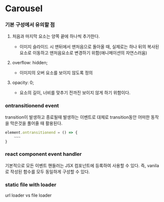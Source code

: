 # Carousel

### 기본 구성에서 유의할 점

1. 처음과 마지막 요소는 양쪽 끝에 하나씩 추가한다.
    - 이미지 슬라이드 시 맨뒤에서 맨처음으로 돌아올 때, 실제로는 하나 뒤의 복사된 요소로 이동하고 맨처음요소로 변경하기 위함(애니메이션의 자연스러움)

2. overflow: hidden;
    - 이미지의 오버 요소를 보이지 않도록 정의

3. opacity: 0;
    - 요소의 길이, 너비를 맞추기 전까진 보이지 않게 하기 위함이다.

### ontransitionend event

transition이 발생하고 종료될때 발생하는 이벤트로 대체로 transition동안 어떠한 동작을 막은것을 풀어줄 때 활용된다.

```javascript
element.ontransitionend = () => {
    ~~~
}
```

### react component event handler

기본적으로 모든 이벤트 핸들러는 JSX 컴포넌트에 등록하여 사용할 수 있다. 즉, vanila로 작성된 함수를 모두 동일하게 구성할 수 있다.

### static file with loader

url loader vs file loader